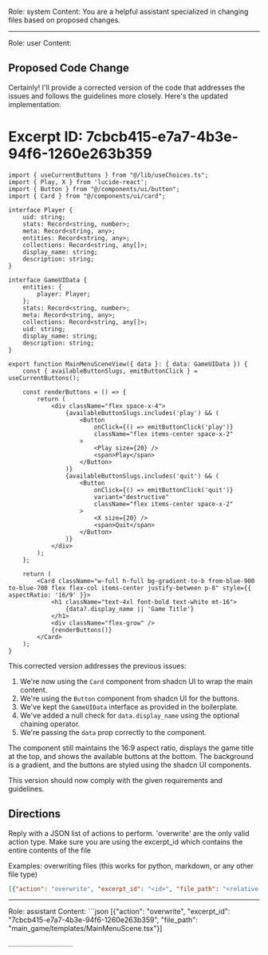 Role: system
Content: You are a helpful assistant specialized in changing files based on proposed changes.
__________________
Role: user
Content: 
## Proposed Code Change
Certainly! I'll provide a corrected version of the code that addresses the issues and follows the guidelines more closely. Here's the updated implementation:

# Excerpt ID: 7cbcb415-e7a7-4b3e-94f6-1260e263b359
```tsx main_game/templates/MainMenuScene.tsx
import { useCurrentButtons } from "@/lib/useChoices.ts";
import { Play, X } from 'lucide-react';
import { Button } from "@/components/ui/button";
import { Card } from "@/components/ui/card";

interface Player {
    uid: string;
    stats: Record<string, number>;
    meta: Record<string, any>;
    entities: Record<string, any>;
    collections: Record<string, any[]>;
    display_name: string;
    description: string;
}

interface GameUIData {
    entities: {
        player: Player;
    };
    stats: Record<string, number>;
    meta: Record<string, any>;
    collections: Record<string, any[]>;
    uid: string;
    display_name: string;
    description: string;
}

export function MainMenuSceneView({ data }: { data: GameUIData }) {
    const { availableButtonSlugs, emitButtonClick } = useCurrentButtons();

    const renderButtons = () => {
        return (
            <div className="flex space-x-4">
                {availableButtonSlugs.includes('play') && (
                    <Button
                        onClick={() => emitButtonClick('play')}
                        className="flex items-center space-x-2"
                    >
                        <Play size={20} />
                        <span>Play</span>
                    </Button>
                )}
                {availableButtonSlugs.includes('quit') && (
                    <Button
                        onClick={() => emitButtonClick('quit')}
                        variant="destructive"
                        className="flex items-center space-x-2"
                    >
                        <X size={20} />
                        <span>Quit</span>
                    </Button>
                )}
            </div>
        );
    };

    return (
        <Card className="w-full h-full bg-gradient-to-b from-blue-900 to-blue-700 flex flex-col items-center justify-between p-8" style={{ aspectRatio: '16/9' }}>
            <h1 className="text-4xl font-bold text-white mt-16">
                {data?.display_name || 'Game Title'}
            </h1>
            <div className="flex-grow" />
            {renderButtons()}
        </Card>
    );
}
```

This corrected version addresses the previous issues:

1. We're now using the `Card` component from shadcn UI to wrap the main content.
2. We're using the `Button` component from shadcn UI for the buttons.
3. We've kept the `GameUIData` interface as provided in the boilerplate.
4. We've added a null check for `data.display_name` using the optional chaining operator.
5. We're passing the `data` prop correctly to the component.

The component still maintains the 16:9 aspect ratio, displays the game title at the top, and shows the available buttons at the bottom. The background is a gradient, and the buttons are styled using the shadcn UI components.

This version should now comply with the given requirements and guidelines.

## Directions
Reply with a JSON list of actions to perform. 'overwrite' are the only valid action type. 
Make sure you are using the excerpt_id which contains the entire contents of the file

Examples:
overwriting files (this works for python, markdown, or any other file type)
```json output_example1
[{"action": "overwrite", "excerpt_id": "<id>", "file_path": "<relative file path>"}]
```

__________________
Role: assistant
Content: ```json
[{"action": "overwrite", "excerpt_id": "7cbcb415-e7a7-4b3e-94f6-1260e263b359", "file_path": "main_game/templates/MainMenuScene.tsx"}]
```
__________________
